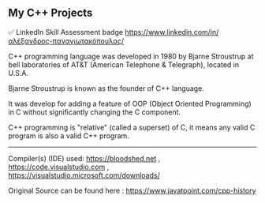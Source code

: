 My C++ Projects
-------------------------
✅ LinkedIn Skill Assessment badge
https://www.linkedin.com/in/αλέξανδρος-παναγιωτακόπουλος/



C++ programming language was developed in 1980 by Bjarne Stroustrup at bell laboratories of AT&T (American Telephone & Telegraph), located in U.S.A.

Bjarne Stroustrup is known as the founder of C++ language.

It was develop for adding a feature of OOP (Object Oriented Programming) in C without significantly changing the C component.

C++ programming is "relative" (called a superset) of C, it means any valid C program is also a valid C++ program.

---


Compiler(s) (IDE) used: https://bloodshed.net , https://code.visualstudio.com , https://visualstudio.microsoft.com/downloads/


Original Source can be found here : https://www.javatpoint.com/cpp-history

